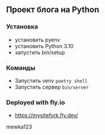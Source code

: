 ## Проект блога на Python

### Установка
- установить pyenv
- установить Python 3.10
- запустить bin/setup

### Команды
- Запустить venv `poetry shell`
- Запустить сервер `bin/server`

### Deployed with fly.io
- https://mysitefork.fly.dev/

mewka123
